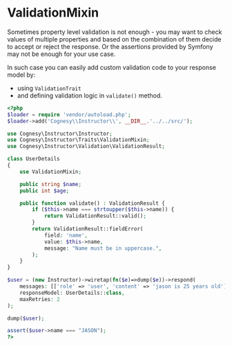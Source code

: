 # ValidationMixin

Sometimes property level validation is not enough - you may want to check values of multiple properties
and based on the combination of them decide to accept or reject the response. Or the assertions provided
by Symfony may not be enough for your use case.

In such case you can easily add custom validation code to your response model by:
- using `ValidationTrait`
- and defining validation logic in `validate()` method.

```php
<?php
$loader = require 'vendor/autoload.php';
$loader->add('Cognesy\\Instructor\\', __DIR__.'../../src/');

use Cognesy\Instructor\Instructor;
use Cognesy\Instructor\Traits\ValidationMixin;
use Cognesy\Instructor\Validation\ValidationResult;

class UserDetails
{
    use ValidationMixin;

    public string $name;
    public int $age;

    public function validate() : ValidationResult {
        if ($this->name === strtoupper($this->name)) {
            return ValidationResult::valid();
        }
        return ValidationResult::fieldError(
            field: 'name',
            value: $this->name,
            message: "Name must be in uppercase.",
        );
    }
}

$user = (new Instructor)->wiretap(fn($e)=>dump($e))->respond(
    messages: [['role' => 'user', 'content' => 'jason is 25 years old']],
    responseModel: UserDetails::class,
    maxRetries: 2
);

dump($user);

assert($user->name === "JASON");
?>
```